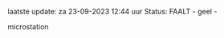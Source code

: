 laatste update: 
za 23-09-2023 12:44   uur 
Status: FAALT - geel - 
<div class="service Y">microstation</div>